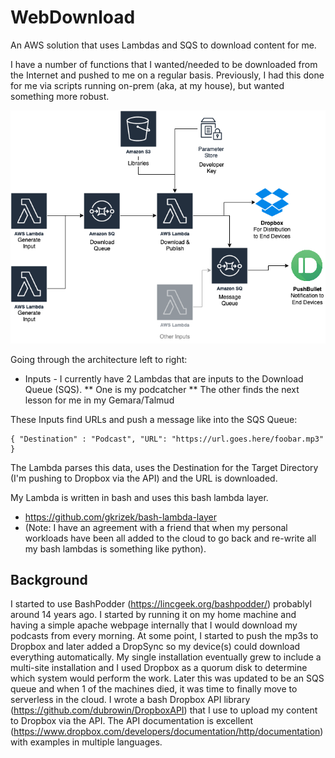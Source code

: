 # WebDownload
An AWS solution that uses Lambdas and SQS to download content for me.

I have a number of functions that I wanted/needed to be downloaded from the Internet and pushed to me on a regular basis.
Previously, I had this done for me via scripts running on-prem (aka, at my house), but wanted something more robust.

![Architectural Diagram](https://github.com/dubrowin/WebDownload/blob/master/Webdownloader.png)

Going through the architecture left to right:

* Inputs - I currently have 2 Lambdas that are inputs to the Download Queue (SQS). 
** One is my podcatcher
** The other finds the next lesson for me in my Gemara/Talmud

These Inputs find URLs and push a message like into the SQS Queue:

 ```
{ "Destination" : "Podcast", "URL": "https://url.goes.here/foobar.mp3" }
```

The Lambda parses this data, uses the Destination for the Target Directory (I'm pushing to Dropbox via the API) and the URL is downloaded.

My Lambda is written in bash and uses this bash lambda layer. 
* https://github.com/gkrizek/bash-lambda-layer
* (Note: I have an agreement with a friend that when my personal workloads have been all added to the cloud to go back and re-write all my bash lambdas is something like python).

## Background

I started to use BashPodder (https://lincgeek.org/bashpodder/) probablyl around 14 years ago. I started by running it on my home machine and having a simple apache webpage internally that I would download my podcasts from every morning. At some point, I started to push the mp3s to Dropbox and later added a DropSync so my device(s) could download everything automatically. My single installation eventually grew to include a multi-site installation and I used Dropbox as a quorum disk to determine which system would perform the work. Later this was updated to be an SQS queue and when 1 of the machines died, it was time to finally move to serverless in the cloud. I wrote a bash Dropbox API library (https://github.com/dubrowin/DropboxAPI) that I use to upload my content to Dropbox via the API. The API documentation is excellent (https://www.dropbox.com/developers/documentation/http/documentation) with examples in multiple languages.
